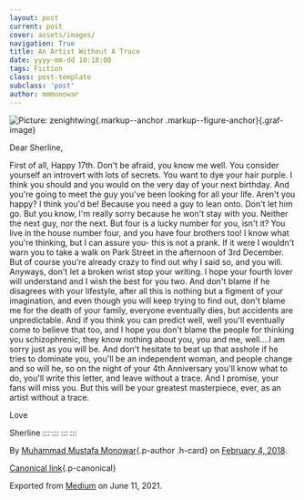 ```yaml
---
layout: post
current: post
cover: assets/images/
navigation: True
title: An Artist Without A Trace
date: yyyy-mm-dd 10:18:00
tags: Fiction
class: post-template
subclass: 'post'
author: mmmonowar
---
```



![Picture:
[zenightwing](https://www.instagram.com/p/BdSxMl_ANuCcfwtU00B-3I2N7wBAwq8r3nSHTs0/?taken-by=zenightwing){.markup--anchor
.markup--figure-anchor}](https://cdn-images-1.medium.com/max/800/1*fO33hfqq5PvEfzdidooyew.jpeg){.graf-image}

Dear Sherline,

First of all, Happy 17th. Don't be afraid, you know me well. You
consider yourself an introvert with lots of secrets. You want to dye
your hair purple. I think you should and you would on the very day of
your next birthday. And you're going to meet the guy you've been looking
for all your life. Aren't you happy? I think you'd be! Because you need
a guy to lean onto. Don't let him go. But you know, I'm really sorry
because he won't stay with you. Neither the next guy, nor the next. But
four is a lucky number for you, isn't it? You live in the house number
four, and you have four brothers too! I know what you're thinking, but I
can assure you- this is not a prank. If it were I wouldn't warn you to
take a walk on Park Street in the afternoon of 3rd December. But of
course you're already crazy to find out why I said so, and you will.
Anyways, don't let a broken wrist stop your writing. I hope your fourth
lover will understand and I wish the best for you two. And don't blame
if he disagrees with your lifestyle, after all this is nothing but a
figment of your imagination, and even though you will keep trying to
find out, don't blame me for the death of your family, everyone
eventually dies, but accidents are unpredictable. And if you think you
can predict well, well you'll eventually come to believe that too, and I
hope you don't blame the people for thinking you schizophrenic, they
know nothing about you, you and me, well....I am sorry just as you will
be. And don't hesitate to beat up that asshole if he tries to dominate
you, you'll be an independent woman, and people change and so will he,
so on the night of your 4th Anniversary you'll know what to do, you'll
write this letter, and leave without a trace. And I promise, your fans
will miss you. But this will be your greatest masterpiece, ever, as an
artist without a trace.

Love

Sherline
:::
:::
:::
:::

By [Muhammad Mustafa Monowar](https://medium.com/@mmmonowar){.p-author
.h-card} on [February 4, 2018](https://medium.com/p/fdc3322a5e46).

[Canonical
link](https://medium.com/@mmmonowar/an-artist-without-a-trace-fdc3322a5e46){.p-canonical}

Exported from [Medium](https://medium.com) on June 11, 2021.
